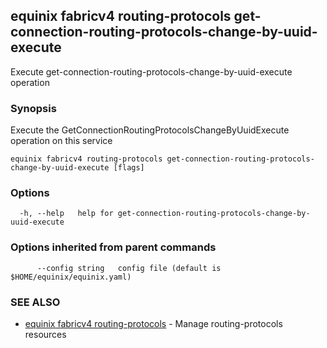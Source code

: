 ## equinix fabricv4 routing-protocols get-connection-routing-protocols-change-by-uuid-execute

Execute get-connection-routing-protocols-change-by-uuid-execute operation

### Synopsis

Execute the GetConnectionRoutingProtocolsChangeByUuidExecute operation on this service

```
equinix fabricv4 routing-protocols get-connection-routing-protocols-change-by-uuid-execute [flags]
```

### Options

```
  -h, --help   help for get-connection-routing-protocols-change-by-uuid-execute
```

### Options inherited from parent commands

```
      --config string   config file (default is $HOME/equinix/equinix.yaml)
```

### SEE ALSO

* [equinix fabricv4 routing-protocols](equinix_fabricv4_routing-protocols.md)	 - Manage routing-protocols resources

